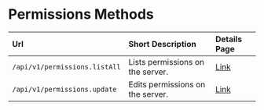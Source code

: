 # Permissions Methods

| Url | Short Description | Details Page |
| :--- | :--- | :--- |
| `/api/v1/permissions.listAll` | Lists permissions on the server. | [Link](https://github.com/RocketChat/docs/tree/ca02913dcf2bc8d5bca817935d38dd2cd1f74192/developer-guides/rest-api/permissions/list-all/README.md) |
| `/api/v1/permissions.update` | Edits permissions on the server. | [Link](update.md) |

